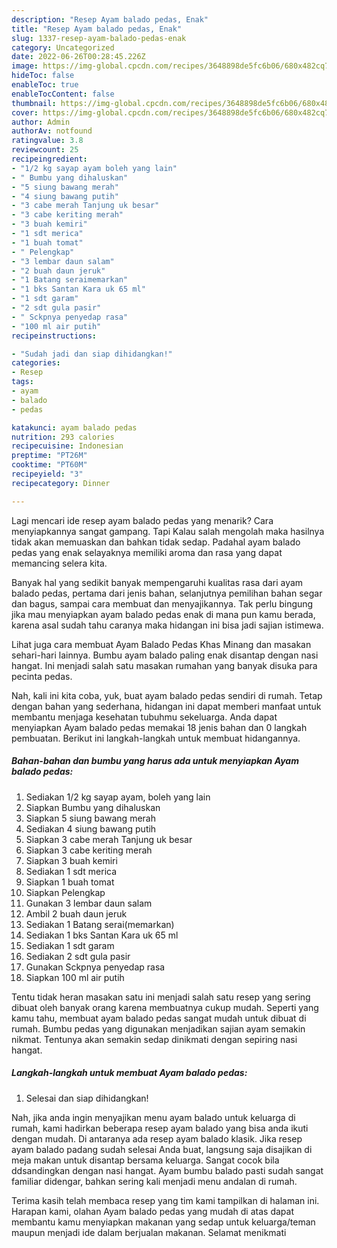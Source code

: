```yaml
---
description: "Resep Ayam balado pedas, Enak"
title: "Resep Ayam balado pedas, Enak"
slug: 1337-resep-ayam-balado-pedas-enak
category: Uncategorized
date: 2022-06-26T00:28:45.226Z
image: https://img-global.cpcdn.com/recipes/3648898de5fc6b06/680x482cq70/ayam-balado-pedas-foto-resep-utama.jpg
hideToc: false
enableToc: true
enableTocContent: false
thumbnail: https://img-global.cpcdn.com/recipes/3648898de5fc6b06/680x482cq70/ayam-balado-pedas-foto-resep-utama.jpg
cover: https://img-global.cpcdn.com/recipes/3648898de5fc6b06/680x482cq70/ayam-balado-pedas-foto-resep-utama.jpg
author: Admin
authorAv: notfound
ratingvalue: 3.8
reviewcount: 25
recipeingredient:
- "1/2 kg sayap ayam boleh yang lain"
- " Bumbu yang dihaluskan"
- "5 siung bawang merah"
- "4 siung bawang putih"
- "3 cabe merah Tanjung uk besar"
- "3 cabe keriting merah"
- "3 buah kemiri"
- "1 sdt merica"
- "1 buah tomat"
- " Pelengkap"
- "3 lembar daun salam"
- "2 buah daun jeruk"
- "1 Batang seraimemarkan"
- "1 bks Santan Kara uk 65 ml"
- "1 sdt garam"
- "2 sdt gula pasir"
- " Sckpnya penyedap rasa"
- "100 ml air putih"
recipeinstructions:

- "Sudah jadi dan siap dihidangkan!"
categories:
- Resep
tags:
- ayam
- balado
- pedas

katakunci: ayam balado pedas 
nutrition: 293 calories
recipecuisine: Indonesian
preptime: "PT26M"
cooktime: "PT60M"
recipeyield: "3"
recipecategory: Dinner

---
```



Lagi mencari ide resep ayam balado pedas yang menarik? Cara menyiapkannya sangat gampang. Tapi Kalau salah mengolah maka hasilnya tidak akan memuaskan dan bahkan tidak sedap. Padahal ayam balado pedas yang enak selayaknya memiliki aroma dan rasa yang dapat memancing selera kita.


Banyak hal yang sedikit banyak mempengaruhi kualitas rasa dari ayam balado pedas, pertama dari jenis bahan, selanjutnya pemilihan bahan segar dan bagus, sampai cara membuat dan menyajikannya. Tak perlu bingung jika mau menyiapkan ayam balado pedas enak di mana pun kamu berada, karena asal sudah tahu caranya maka hidangan ini bisa jadi sajian istimewa.

Lihat juga cara membuat Ayam Balado Pedas Khas Minang dan masakan sehari-hari lainnya. Bumbu ayam balado paling enak disantap dengan nasi hangat. Ini menjadi salah satu masakan rumahan yang banyak disuka para pecinta pedas.


Nah, kali ini kita coba, yuk, buat ayam balado pedas sendiri di rumah. Tetap dengan bahan yang sederhana, hidangan ini dapat memberi manfaat untuk membantu menjaga kesehatan tubuhmu sekeluarga. Anda dapat menyiapkan Ayam balado pedas memakai 18 jenis bahan dan 0 langkah pembuatan. Berikut ini langkah-langkah untuk membuat hidangannya.

<!--inarticleads1-->

##### Bahan-bahan dan bumbu yang harus ada untuk menyiapkan Ayam balado pedas:

1. Sediakan 1/2 kg sayap ayam, boleh yang lain
1. Siapkan  Bumbu yang dihaluskan
1. Siapkan 5 siung bawang merah
1. Sediakan 4 siung bawang putih
1. Siapkan 3 cabe merah Tanjung uk besar
1. Siapkan 3 cabe keriting merah
1. Siapkan 3 buah kemiri
1. Sediakan 1 sdt merica
1. Siapkan 1 buah tomat
1. Siapkan  Pelengkap
1. Gunakan 3 lembar daun salam
1. Ambil 2 buah daun jeruk
1. Sediakan 1 Batang serai(memarkan)
1. Sediakan 1 bks Santan Kara uk 65 ml
1. Sediakan 1 sdt garam
1. Sediakan 2 sdt gula pasir
1. Gunakan  Sckpnya penyedap rasa
1. Siapkan 100 ml air putih


Tentu tidak heran masakan satu ini menjadi salah satu resep yang sering dibuat oleh banyak orang karena membuatnya cukup mudah. Seperti yang kamu tahu, membuat ayam balado pedas sangat mudah untuk dibuat di rumah. Bumbu pedas yang digunakan menjadikan sajian ayam semakin nikmat. Tentunya akan semakin sedap dinikmati dengan sepiring nasi hangat. 

<!--inarticleads2-->

##### Langkah-langkah untuk membuat Ayam balado pedas:


1. Selesai dan siap dihidangkan!

Nah, jika anda ingin menyajikan menu ayam balado untuk keluarga di rumah, kami hadirkan beberapa resep ayam balado yang bisa anda ikuti dengan mudah. Di antaranya ada resep ayam balado klasik. Jika resep ayam balado padang sudah selesai Anda buat, langsung saja disajikan di meja makan untuk disantap bersama keluarga. Sangat cocok bila ddsandingkan dengan nasi hangat. Ayam bumbu balado pasti sudah sangat familiar didengar, bahkan sering kali menjadi menu andalan di rumah. 

Terima kasih telah membaca resep yang tim kami tampilkan di halaman ini. Harapan kami, olahan Ayam balado pedas yang mudah di atas dapat membantu kamu menyiapkan makanan yang sedap untuk keluarga/teman maupun menjadi ide dalam berjualan makanan. Selamat menikmati

